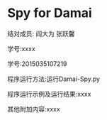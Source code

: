Spy for Damai
====

结对成员: 阎大为 张跃馨

学号:xxxx

学号:2015035107219

程序运行方法:运行Damai-Spy.py

程序运行示例及运行结果:xxxx

其他附加内容:xxxx